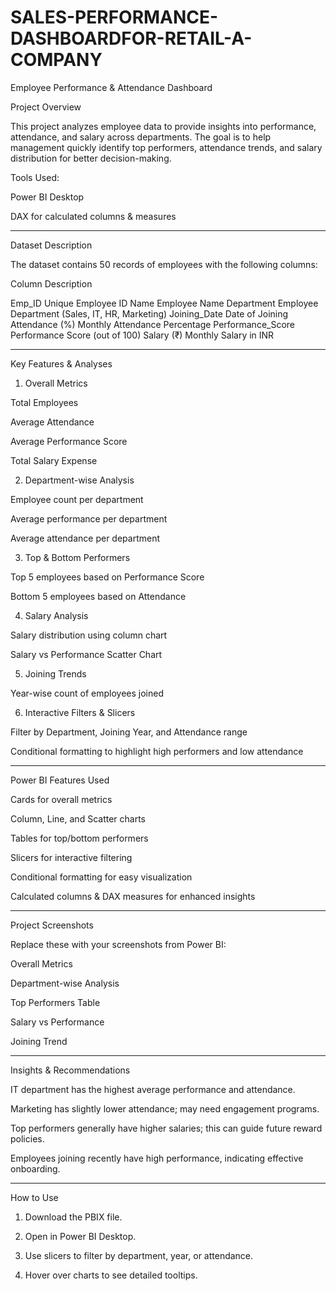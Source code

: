 # SALES-PERFORMANCE-DASHBOARDFOR-RETAIL-A-COMPANY
Employee Performance & Attendance Dashboard

Project Overview

This project analyzes employee data to provide insights into performance, attendance, and salary across departments. The goal is to help management quickly identify top performers, attendance trends, and salary distribution for better decision-making.

Tools Used:

Power BI Desktop

DAX for calculated columns & measures



---

Dataset Description

The dataset contains 50 records of employees with the following columns:

Column	Description

Emp_ID	Unique Employee ID
Name	Employee Name
Department	Employee Department (Sales, IT, HR, Marketing)
Joining_Date	Date of Joining
Attendance (%)	Monthly Attendance Percentage
Performance_Score	Performance Score (out of 100)
Salary (₹)	Monthly Salary in INR



---

Key Features & Analyses

1. Overall Metrics

Total Employees

Average Attendance

Average Performance Score

Total Salary Expense



2. Department-wise Analysis

Employee count per department

Average performance per department

Average attendance per department



3. Top & Bottom Performers

Top 5 employees based on Performance Score

Bottom 5 employees based on Attendance



4. Salary Analysis

Salary distribution using column chart

Salary vs Performance Scatter Chart



5. Joining Trends

Year-wise count of employees joined



6. Interactive Filters & Slicers

Filter by Department, Joining Year, and Attendance range

Conditional formatting to highlight high performers and low attendance





---

Power BI Features Used

Cards for overall metrics

Column, Line, and Scatter charts

Tables for top/bottom performers

Slicers for interactive filtering

Conditional formatting for easy visualization

Calculated columns & DAX measures for enhanced insights



---

Project Screenshots

Replace these with your screenshots from Power BI:

Overall Metrics


Department-wise Analysis


Top Performers Table


Salary vs Performance


Joining Trend



---

Insights & Recommendations

IT department has the highest average performance and attendance.

Marketing has slightly lower attendance; may need engagement programs.

Top performers generally have higher salaries; this can guide future reward policies.

Employees joining recently have high performance, indicating effective onboarding.



---

How to Use

1. Download the PBIX file.


2. Open in Power BI Desktop.


3. Use slicers to filter by department, year, or attendance.


4. Hover over charts to see detailed tooltips.
